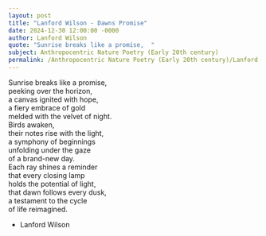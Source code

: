 ```yaml
---
layout: post
title: "Lanford Wilson - Dawns Promise"
date: 2024-12-30 12:00:00 -0000
author: Lanford Wilson
quote: "Sunrise breaks like a promise,  "
subject: Anthropocentric Nature Poetry (Early 20th century)
permalink: /Anthropocentric Nature Poetry (Early 20th century)/Lanford Wilson/Lanford Wilson - Dawns Promise
---
```


Sunrise breaks like a promise,  
peeking over the horizon,  
a canvas ignited with hope,  
a fiery embrace of gold  
melded with the velvet of night.  
Birds awaken,  
their notes rise with the light,  
a symphony of beginnings  
unfolding under the gaze  
of a brand-new day.  
Each ray shines a reminder  
that every closing lamp  
holds the potential of light,  
that dawn follows every dusk,  
a testament to the cycle  
of life reimagined.

- Lanford Wilson
